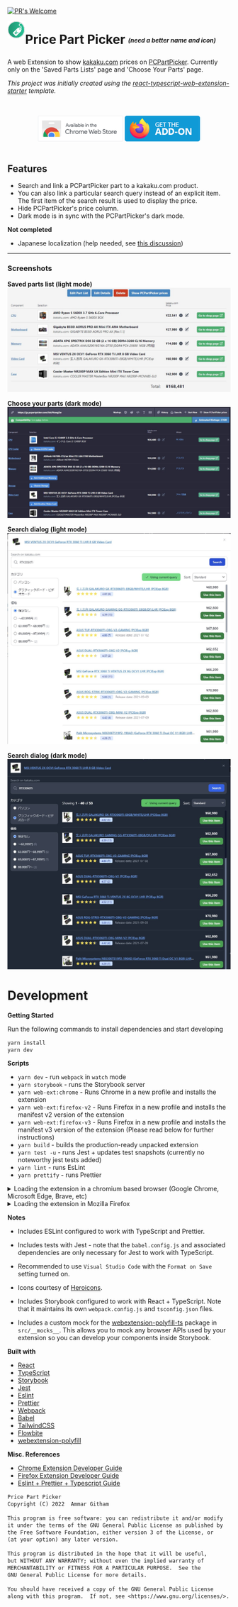 [![PR's Welcome](https://img.shields.io/badge/PRs-welcome-brightgreen.svg?style=flat)](http://makeapullrequest.com)

<img align="left" width="40" height="40" src="./images/icon-128.png" alt="Price Part Picker">

# Price Part Picker <sub><sup><sub><sup><i>(need a better name and icon)</i></sup></sub></sup></sub>

A web Extension to show [kakaku.com](kakaku.com) prices on [PCPartPicker](pcpartpicker.com). Currently only on the 'Saved Parts Lists' page and 'Choose Your Parts' page.

*This project was initially created using the [react-typescript-web-extension-starter](https://github.com/aeksco/react-typescript-web-extension-starter) template.*

<p align="center">
  </br></br>
  <a href="https://chrome.google.com/webstore/detail/price-part-picker/fijhhjlphkaphfkgkcpldmlfffplmkok">
    <img height="58" src="images/chrome-web-store.png" alt="Chrome Web Store"></a>
  <a href="https://addons.mozilla.org/en-US/firefox/addon/price-part-picker/">
    <img height="58" src="images/firefox-get-the-addon.png" alt="Firefox add-ons"></a>
    </br></br>
</p>

## Features

- Search and link a PCPartPicker part to a kakaku.com product.
- You can also link a particular search query instead of an explicit item. The first item of the search result is used to display the price.
- Hide PCPartPicker's price column.
- Dark mode is in sync with the PCPartPicker's dark mode.

**Not completed**
- Japanese localization (help needed, see [this discussion](https://github.com/ammargitham/PricePartPicker/discussions/1))

---

### Screenshots

**Saved parts list (light mode)**
![](./images/saved_light_1.jpg)

**Choose your parts (dark mode)**
![](./images/choose_dark_1.jpg)

**Search dialog (light mode)**
![](./images/search_dialog_light_1.jpg)

**Search dialog (dark mode)**
![](./images/search_dialog_dark_1.jpg)

# Development

**Getting Started**

Run the following commands to install dependencies and start developing

```
yarn install
yarn dev
```

**Scripts**

-   `yarn dev` - run `webpack` in `watch` mode
-   `yarn storybook` - runs the Storybook server
-   `yarn web-ext:chrome` - Runs Chrome in a new profile and installs the extension
-   `yarn web-ext:firefox-v2` - Runs Firefox in a new profile and installs the manifest v2 version of the extension
-   `yarn web-ext:firefox-v3` - Runs Firefox in a new profile and installs the manifest v3 version of the extension (Please read below for further instructions)
-   `yarn build` - builds the production-ready unpacked extension
-   `yarn test -u` - runs Jest + updates test snapshots (currently no noteworthy jest tests added)
-   `yarn lint` - runs EsLint
-   `yarn prettify` - runs Prettier

<details>
  <summary>Loading the extension in a chromium based browser (Google Chrome, Microsoft Edge, Brave, etc)</summary>

There are two ways of running the extension in a chromium based browser. Make sure you have already run `yarn dev` or `yarn build`.

1. Using the web-ext tool (Recommended): Run `yarn web-ext:chrome`. This will start the browser using a new profile and install the extension. For configuration options check `web-ext.chrome.config.js`. See all available configuration options [here](https://extensionworkshop.com/documentation/develop/web-ext-command-reference/#commands).
2. Manual: In [Google Chrome](https://www.google.com/chrome/), open up [chrome://extensions](chrome://extensions) in a new tab. Make sure the `Developer Mode` checkbox in the upper-right corner is turned on. Click `Load unpacked` and select the `dist/chrome` directory in this repository - your extension should now be loaded. This process will be similar for all chromium based browsers.

![Installed Extension in Google Chrome](./images/chrome_ext_1.jpg "Installed Extension in Google Chrome")

</details>

<details>
  <summary>Loading the extension in Mozilla Firefox</summary>

There are two ways of running the extension in Mozilla Firefox. Make sure you have already run `yarn dev` or `yarn build`.
1. Using the web-ext tool (Recommended):
    - **For manifest v2 version**: Run `yarn web-ext:firefox-v2`. This will start the browser using a new profile and install the extension. For configuration options check `web-ext.firefox.v2.config.js`. See all available configuration options [here](https://extensionworkshop.com/documentation/develop/web-ext-command-reference/#commands).
    - **For manifest v3 version**: Run `yarn web-ext:firefox-v3`. This will start the browser using a new profile and install the extension. **Currently you will have to manually grant the extension the permissions to access pcpricepicker.com and kakaku.com**. To do this open `about:addons`, click the extension, go to the `Permissions` tab, and enable the disabled permissions. For more run configuration options check `web-ext.firefox.v2.config.js`. See all available configuration options [here](https://extensionworkshop.com/documentation/develop/web-ext-command-reference/#commands).
2. Manual:
    - **For manifest v2 version**: In [Mozilla Firefox](https://www.mozilla.org/en-US/firefox/new/), open up the [about:debugging](about:debugging) page in a new tab. Click the `This Firefox` link in the sidebar. One the `This Firefox` page, click the `Load Temporary Add-on...` button and select the `manifest.json` from the `dist/firefox/v2` directory in this repository - your extension should now be loaded.
    - **For manifest v3 version**: First follow the instructions mentioned [here](https://extensionworkshop.com/documentation/develop/manifest-v3-migration-guide/#turn-on-the-developer-preview). Then follow the instructions mentioned for the manifest v2 version but load the `dist/firefox/v3` directory.

![Installed Extension in Mozilla Firefox](./images/firefox_ext_1.jpg "Installed Extension in Mozilla Firefox")

</details>

**Notes**
-   Includes ESLint configured to work with TypeScript and Prettier.

-   Includes tests with Jest - note that the `babel.config.js` and associated dependencies are only necessary for Jest to work with TypeScript.

-   Recommended to use `Visual Studio Code` with the `Format on Save` setting turned on.

-   Icons courtesy of [Heroicons](https://heroicons.com/).

-   Includes Storybook configured to work with React + TypeScript. Note that it maintains its own `webpack.config.js` and `tsconfig.json` files.

-   Includes a custom mock for the [webextension-polyfill-ts](https://github.com/Lusito/webextension-polyfill-ts) package in `src/__mocks__`. This allows you to mock any browser APIs used by your extension so you can develop your components inside Storybook.

**Built with**

-   [React](https://reactjs.org)
-   [TypeScript](https://www.typescriptlang.org/)
-   [Storybook](https://storybook.js.org/)
-   [Jest](https://jestjs.io)
-   [Eslint](https://eslint.org/)
-   [Prettier](https://prettier.io/)
-   [Webpack](https://webpack.js.org/)
-   [Babel](https://babeljs.io/)
-   [TailwindCSS](https://tailwindcss.com/)
-   [Flowbite](https://flowbite.com/)
-   [webextension-polyfill](https://github.com/mozilla/webextension-polyfill)

**Misc. References**

-   [Chrome Extension Developer Guide](https://developer.chrome.com/extensions/devguide)
-   [Firefox Extension Developer Guide](https://developer.mozilla.org/en-US/docs/Mozilla/Add-ons/WebExtensions/Your_first_WebExtension)
-   [Eslint + Prettier + Typescript Guide](https://dev.to/robertcoopercode/using-eslint-and-prettier-in-a-typescript-project-53jb)


```
Price Part Picker
Copyright (C) 2022  Ammar Githam

This program is free software: you can redistribute it and/or modify
it under the terms of the GNU General Public License as published by
the Free Software Foundation, either version 3 of the License, or
(at your option) any later version.

This program is distributed in the hope that it will be useful,
but WITHOUT ANY WARRANTY; without even the implied warranty of
MERCHANTABILITY or FITNESS FOR A PARTICULAR PURPOSE.  See the
GNU General Public License for more details.

You should have received a copy of the GNU General Public License
along with this program.  If not, see <https://www.gnu.org/licenses/>.
```